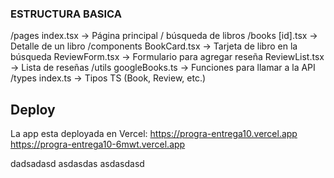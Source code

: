 ### ESTRUCTURA BASICA
/pages
  index.tsx          -> Página principal / búsqueda de libros
  /books
    [id].tsx         -> Detalle de un libro
/components
  BookCard.tsx       -> Tarjeta de libro en la búsqueda
  ReviewForm.tsx     -> Formulario para agregar reseña
  ReviewList.tsx     -> Lista de reseñas
/utils
  googleBooks.ts     -> Funciones para llamar a la API
/types
  index.ts           -> Tipos TS (Book, Review, etc.)

## Deploy
La app esta deployada en Vercel: https://progra-entrega10.vercel.app 
https://progra-entrega10-6mwt.vercel.app

dadsadasd
asdasdas
asdasdasd